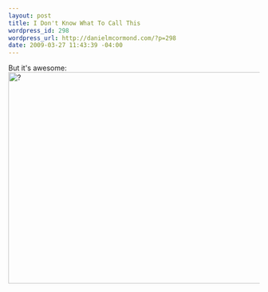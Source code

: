 ```yaml
--- 
layout: post
title: I Don't Know What To Call This
wordpress_id: 298
wordpress_url: http://danielmcormond.com/?p=298
date: 2009-03-27 11:43:39 -04:00
---
```

But it's awesome:
<img src="http://danielmcormond.com/wp-content/uploads/2009/03/257104_mmmrrrrreeeeoowwwrrrrrrpewpewpewpewpew.jpg" alt="?" title="?" width="600" height="424" class="alignnone size-full wp-image-299" />
